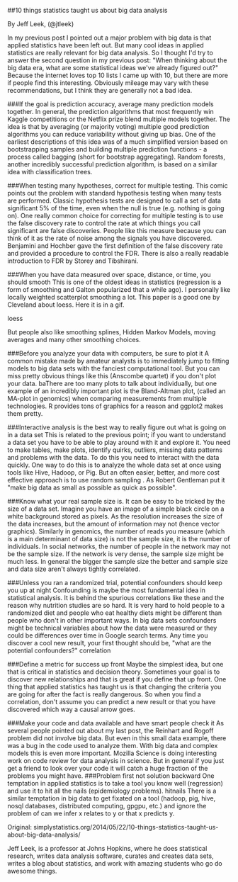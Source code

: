 ##10 things statistics taught us about big data analysis

By Jeff Leek, (@jtleek) 

In my previous post I pointed out a major problem with big data is that applied statistics have been left out. But many cool ideas in applied statistics are really relevant for big data analysis. So I thought I'd try to answer the second question in my previous post: "When thinking about the big data era, what are some statistical ideas we've already figured out?" Because the internet loves top 10 lists I came up with 10, but there are more if people find this interesting. Obviously mileage may vary with these recommendations, but I think they are generally not a bad idea.

###If the goal is prediction accuracy, average many prediction models together.
In general, the prediction algorithms that most frequently win Kaggle competitions or the Netflix prize blend multiple models together. The idea is that by averaging (or majority voting) multiple good prediction algorithms you can reduce variability without giving up bias. One of the earliest descriptions of this idea was of a much simplified version based on bootstrapping samples and building multiple prediction functions - a process called bagging (short for bootstrap aggregating). Random forests, another incredibly successful prediction algorithm, is based on a similar idea with classification trees.

###When testing many hypotheses, correct for multiple testing. 
This comic points out the problem with standard hypothesis testing when many tests are performed. Classic hypothesis tests are designed to call a set of data significant 5% of the time, even when the null is true (e.g. nothing is going on). One really common choice for correcting for multiple testing is to use the false discovery rate to control the rate at which things you call significant are false discoveries. People like this measure because you can think of it as the rate of noise among the signals you have discovered. Benjamini and Hochber gave the first definition of the false discovery rate and provided a procedure to control the FDR. There is also a really readable introduction to FDR by Storey and Tibshirani.

###When you have data measured over space, distance, or time, you should smooth 
This is one of the oldest ideas in statistics (regression is a form of smoothing and Galton popularized that a while ago). I personally like locally weighted scatterplot smoothing a lot. This paper is a good one by Cleveland about loess. Here it is in a gif. 

loess 

But people also like smoothing splines, Hidden Markov Models, moving averages and many other smoothing choices.

###Before you analyze your data with computers, be sure to plot it 
A common mistake made by amateur analysts is to immediately jump to fitting models to big data sets with the fanciest computational tool. But you can miss pretty obvious things like this (Anscombe quartet) if you don't plot your data. baThere are too many plots to talk about individually, but one example of an incredibly important plot is the Bland-Altman plot, (called an MA-plot in genomics) when comparing measurements from multiple technologies. R provides tons of graphics for a reason and ggplot2 makes them pretty.

###Interactive analysis is the best way to really figure out what is going on in a data set 
This is related to the previous point; if you want to understand a data set you have to be able to play around with it and explore it. You need to make tables, make plots, identify quirks, outliers, missing data patterns and problems with the data. To do this you need to interact with the data quickly. One way to do this is to analyze the whole data set at once using tools like Hive, Hadoop, or Pig. But an often easier, better, and more cost effective approach is to use random sampling . As Robert Gentleman put it "make big data as small as possible as quick as possible".

###Know what your real sample size is. 
It can be easy to be tricked by the size of a data set. Imagine you have an image of a simple black circle on a white background stored as pixels. As the resolution increases the size of the data increases, but the amount of information may not (hence vector graphics). Similarly in genomics, the number of reads you measure (which is a main determinant of data size) is not the sample size, it is the number of individuals. In social networks, the number of people in the network may not be the sample size. If the network is very dense, the sample size might be much less. In general the bigger the sample size the better and sample size and data size aren't always tightly correlated.

###Unless you ran a randomized trial, potential confounders should keep you up at night 
Confounding is maybe the most fundamental idea in statistical analysis. It is behind the spurious correlations like these and the reason why nutrition studies are so hard. It is very hard to hold people to a randomized diet and people who eat healthy diets might be different than people who don't in other important ways. In big data sets confounders might be technical variables about how the data were measured or they could be differences over time in Google search terms. Any time you discover a cool new result, your first thought should be, "what are the potential confounders?" correlation

###Define a metric for success up front 
Maybe the simplest idea, but one that is critical in statistics and decision theory. Sometimes your goal is to discover new relationships and that is great if you define that up front. One thing that applied statistics has taught us is that changing the criteria you are going for after the fact is really dangerous. So when you find a correlation, don't assume you can predict a new result or that you have discovered which way a causal arrow goes.

###Make your code and data available and have smart people check it 
As several people pointed out about my last post, the Reinhart and Rogoff problem did not involve big data. But even in this small data example, there was a bug in the code used to analyze them. With big data and complex models this is even more important. Mozilla Science is doing interesting work on code review for data analysis in science. But in general if you just get a friend to look over your code it will catch a huge fraction of the problems you might have.
###Problem first not solution backward 
One temptation in applied statistics is to take a tool you know well (regression) and use it to hit all the nails (epidemiology problems). hitnails There is a similar temptation in big data to get fixated on a tool (hadoop, pig, hive, nosql databases, distributed computing, gpgpu, etc.) and ignore the problem of can we infer x relates to y or that x predicts y.

Original: simplystatistics.org/2014/05/22/10-things-statistics-taught-us-about-big-data-analysis/ 

Jeff Leek, is a professor at Johns Hopkins, where he does statistical research, writes data analysis software, curates and creates data sets, writes a blog about statistics, and work with amazing students who go do awesome things. 

